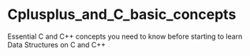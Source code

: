# Cplusplus_and_C_basic_concepts
Essential C and C++ concepts you need to know before starting to learn Data Structures on C and C++
